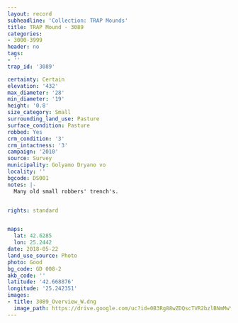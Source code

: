 ```yaml
---
layout: record
subheadline: 'Collection: TRAP Mounds'
title: TRAP Mound - 3089
categories:
- 3000-3999
header: no
tags:
- ''
trap_id: '3089'

certainty: Certain
elevation: '432'
max_diameter: '28'
min_diameter: '19'
height: '0.8'
size_category: Small
surrounding_land_use: Pasture
surface_condition: Pasture
robbed: Yes
crm_condition: '3'
crm_intactness: '3'
campaign: '2010'
source: Survey
municipality: Golyamo Dryano vo
locality: ''
bgcode: DS001
notes: |-
  Many old small robbers' trench's.


rights: standard


maps:
  lat: 42.6285
  lon: 25.2442
date: 2018-05-22
land_use_source: Photo
photo: Good
bg_code: GD 008-2
akb_code: ''
latitude: '42.668876'
longitude: '25.242351'
images:
- title: 3089_Overview_W.dng
  image_path: https://drive.google.com/uc?id=0B3Rg88wZDQscTVR2bzlBNmMwYnc
---
```

